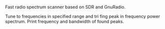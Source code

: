 Fast radio spectrum scanner based on SDR and GnuRadio.

Tune to frequencies in specified range and tri fing peak in frequency power spectrum.
Print frequency and bandwidth of found peaks.
